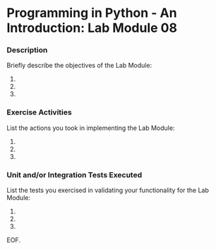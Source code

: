 # Programming in Python - An Introduction: Lab Module 08

### Description

Briefly describe the objectives of the Lab Module:

1) 

2) 

3) 


### Exercise Activities

List the actions you took in implementing the Lab Module:

1) 

2) 

3) 


### Unit and/or Integration Tests Executed

List the tests you exercised in validating your functionality for the Lab Module:

1) 

2) 

3) 

EOF.
